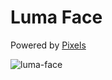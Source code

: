 # Luma Face

Powered by [Pixels](https://github.com/hexagons/pixels)

![luma-face](https://github.com/hexagons/luma-face/blob/master/Resources/Assets.xcassets/luma-face.imageset/lumaface.png?raw=true)
